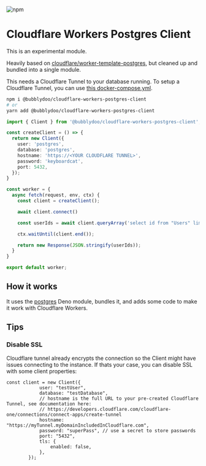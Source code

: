 ![npm](https://img.shields.io/npm/v/@bubblydoo/cloudflare-workers-postgres-client)

# Cloudflare Workers Postgres Client

This is an experimental module.

Heavily based on [cloudflare/worker-template-postgres](https://github.com/cloudflare/worker-template-postgres), but cleaned up and bundled into a single module.

This needs a Cloudflare Tunnel to your database running. To setup a Cloudflare Tunnel, you can use [this docker-compose.yml](https://github.com/bubblydoo/cloudflare-tunnel-postgres-docker-compose/blob/main/docker-compose.yml).

```bash
npm i @bubblydoo/cloudflare-workers-postgres-client
# or
yarn add @bubblydoo/cloudflare-workers-postgres-client
```

```ts
import { Client } from '@bubblydoo/cloudflare-workers-postgres-client';

const createClient = () => {
  return new Client({
    user: 'postgres',
    database: 'postgres',
    hostname: 'https://<YOUR CLOUDFLARE TUNNEL>',
    password: 'keyboardcat',
    port: 5432,
  });
}

const worker = {
  async fetch(request, env, ctx) {
    const client = createClient();

    await client.connect()

    const userIds = await client.queryArray('select id from "Users" limit 10');

    ctx.waitUntil(client.end());

    return new Response(JSON.stringify(userIds));
  }
}

export default worker;
```

## How it works

It uses the [postgres](https://deno.land/x/postgres@v0.16.1) Deno module, bundles it, and adds some code to make it work with Cloudflare Workers.

## Tips
### Disable SSL 
Cloudflare tunnel already encrypts the connection so the Client might have issues connecting to the instance. If thats your case, you can disable SSL with some client properties:

```
const client = new Client({
			user: "testUser",
			database: "testDatabase",
			// hostname is the full URL to your pre-created Cloudflare Tunnel, see documentation here:
			// https://developers.cloudflare.com/cloudflare-one/connections/connect-apps/create-tunnel
			hostname: "https://myTunnel.myDomainIncludedInCloudflare.com",
			password: "superPass", // use a secret to store passwords
			port: "5432",
			tls: {
				enabled: false,
			},
		});
```
